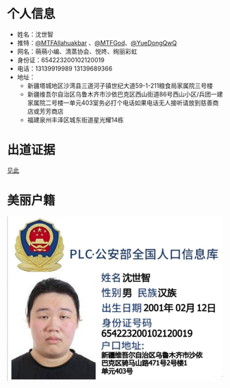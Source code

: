 # 个人信息
- 姓名：沈世智
- 推特：[@MTFAllahuakbar](https://twitter.com/MTFAllahuakbar) 、[@MTFGod](https://twitter.com/MTFGod)、[@YueDongQwQ](https://twitter.com/YuedongQwQ)
- 网名：萌萌小编、清蒸协会、悦咚、绚丽彩虹
- 身份证：654223200102120019
- 电话：13139919989 13139689366
- 地址：
    - 新疆塔城地区沙湾县三道河子镇世纪大道59-1-211粮食局家属院三号楼
    - 新疆维吾尔自治区乌鲁木齐市沙依巴克区西山街道86号西山小区/兵团一建家属院二号楼一单元403室务必打个电话如果电话无人接听请放到慈善商店或芳芳商店
    - 福建泉州丰泽区城东街道星光耀14栋
# 出道证据
[见此](evidence.md)
# 美丽户籍
![穷傻逼视奸蛆死全家](沈世智.jpg "沈世智")
